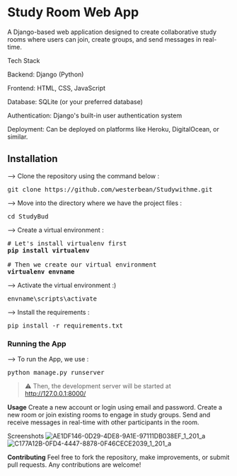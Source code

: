 # **Study Room Web App**

A Django-based web application designed to create collaborative study rooms where users can join, create groups, and send messages in real-time.

Tech Stack

Backend: Django (Python)

Frontend: HTML, CSS, JavaScript

Database: SQLite (or your preferred database)

Authentication: Django's built-in user authentication system

Deployment: Can be deployed on platforms like Heroku, DigitalOcean, or similar.


## Installation

--> Clone the repository using the command below :

<pre>git clone https://github.com/westerbean/Studywithme.git</pre>

--> Move into the directory where we have the project files :

<pre>cd StudyBud</pre>

--> Create a virtual environment :

<pre># Let's install virtualenv first
<b>pip install virtualenv</b>

# Then we create our virtual environment
<b>virtualenv envname </b> </pre>

--> Activate the virtual environment :)

<pre>envname\scripts\activate </pre>

--> Install the requirements :

<pre>pip install -r requirements.txt</pre>

### Running the App
 
--> To run the App, we use :

<pre>python manage.py runserver</pre>

> ⚠ Then, the development server will be started at http://127.0.0.1:8000/

**Usage**
Create a new account or login using email and password.
Create a new room or join existing rooms to engage in study groups.
Send and receive messages in real-time with other participants in the room.

Screenshots
![AE1DF146-0D29-4DE8-9A1E-97111DB038EF_1_201_a](https://github.com/user-attachments/assets/1e6ee0e7-418e-4bec-998f-c6ca6b5913b0)![C177A12B-0FD4-4447-8878-0F46CECE2039_1_201_a](https://github.com/user-attachments/assets/b0eef5b6-bcb6-4bcb-84d8-1619445fe354)

**Contributing**
Feel free to fork the repository, make improvements, or submit pull requests. Any contributions are welcome!

